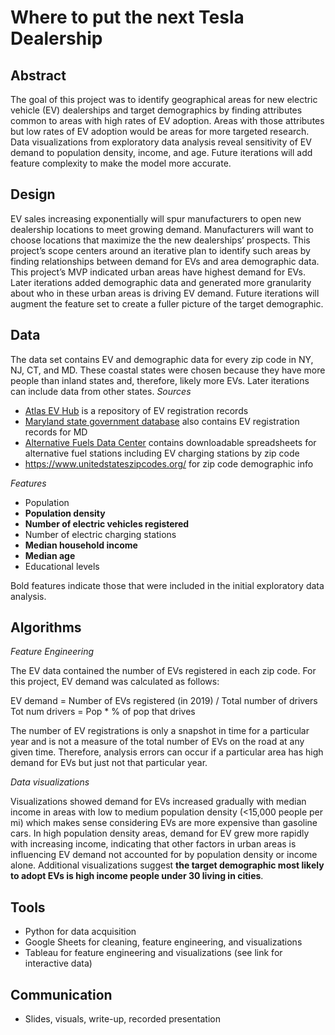 # Where to put the next Tesla Dealership

## Abstract
The goal of this project was to identify geographical areas for new electric vehicle (EV) dealerships and target demographics by finding attributes common to areas with high rates of EV adoption. Areas with those attributes but low rates of EV adoption would be areas for more targeted research. Data visualizations from exploratory data analysis reveal sensitivity of EV demand to population density, income, and age. Future iterations will add feature complexity to make the model more accurate.

## Design
EV sales increasing exponentially will spur manufacturers to open new dealership locations to meet growing demand. Manufacturers will want to choose locations that maximize the the new dealerships’ prospects. This project’s scope centers around an iterative plan to identify such areas by finding relationships between demand for EVs and area demographic data. This project’s MVP indicated urban areas have highest demand for EVs. Later iterations added demographic data and generated more granularity about who in these urban areas is driving EV demand. Future iterations will augment the feature set to create a fuller picture of the target demographic.

## Data
The data set contains EV and demographic data for every zip code in NY, NJ, CT, and MD. These coastal states were chosen because they have more people than inland states and, therefore, likely more EVs. Later iterations can include data from other states.
*Sources*
* [Atlas EV Hub](https://www.atlasevhub.com/) is a repository of EV registration records
* [Maryland state government database](https://opendata.maryland.gov/Transportation/MD-MDOT-MVA-Electric-and-Plug-in-Hybrid-Vehicle-Re/tugr-unu9) also contains EV registration records for MD
* [Alternative Fuels Data Center](https://afdc.energy.gov/stations/#/analyze) contains downloadable spreadsheets for alternative fuel stations including EV charging stations by zip code
* https://www.unitedstateszipcodes.org/ for zip code demographic info

*Features*
* Population
* **Population density**
* **Number of electric vehicles registered**
* Number of electric charging stations
* **Median household income**
* **Median age**
* Educational levels

Bold features indicate those that were included in the initial exploratory data analysis.

## Algorithms
*Feature Engineering*

The EV data contained the number of EVs registered in each zip code. For this project, EV demand was calculated as follows:

EV demand = Number of EVs registered (in 2019) / Total number of drivers
Tot num drivers = Pop * % of pop that drives

The number of EV registrations is only a snapshot in time for a particular year and is not a measure of the total number of EVs on the road at any given time. Therefore, analysis errors can occur if a particular area has high demand for EVs but just not that particular year.

*Data visualizations*

Visualizations showed demand for EVs increased gradually with median income in areas with low to medium population density (<15,000 people per mi) which makes sense considering EVs are more expensive than gasoline cars. In high population density areas, demand for EV grew more rapidly with increasing income, indicating that other factors in urban areas is influencing EV demand not accounted for by population density or income alone. Additional visualizations suggest **the target demographic most likely to adopt EVs is high income people under 30 living in cities**.

## Tools
* Python for data acquisition
* Google Sheets for cleaning, feature engineering, and visualizations
* Tableau for feature engineering and visualizations (see link for interactive data)

## Communication
* Slides, visuals, write-up, recorded presentation



